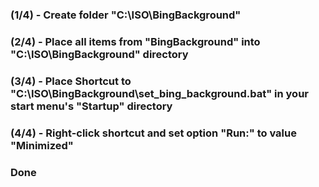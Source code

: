 

### (1/4) - Create folder "C:\ISO\BingBackground"

### (2/4) - Place all items from "BingBackground" into "C:\ISO\BingBackground" directory

### (3/4) - Place Shortcut to "C:\ISO\BingBackground\set_bing_background.bat" in your start menu's "Startup" directory

### (4/4) - Right-click shortcut and set option "Run:" to value "Minimized"

### Done
